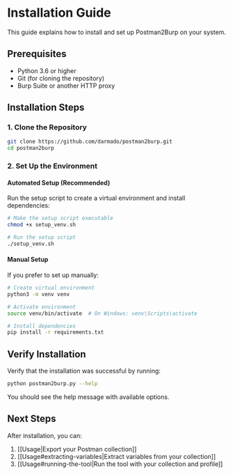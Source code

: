 # Installation Guide

This guide explains how to install and set up Postman2Burp on your system.

## Prerequisites

- Python 3.6 or higher
- Git (for cloning the repository)
- Burp Suite or another HTTP proxy

## Installation Steps

### 1. Clone the Repository

```bash
git clone https://github.com/darmado/postman2burp.git
cd postman2burp
```

### 2. Set Up the Environment

#### Automated Setup (Recommended)

Run the setup script to create a virtual environment and install dependencies:

```bash
# Make the setup script executable
chmod +x setup_venv.sh

# Run the setup script
./setup_venv.sh
```

#### Manual Setup

If you prefer to set up manually:

```bash
# Create virtual environment
python3 -m venv venv

# Activate environment
source venv/bin/activate  # On Windows: venv\Scripts\activate

# Install dependencies
pip install -r requirements.txt
```

## Verify Installation

Verify that the installation was successful by running:

```bash
python postman2burp.py --help
```

You should see the help message with available options.

## Next Steps

After installation, you can:

1. [[Usage|Export your Postman collection]]
2. [[Usage#extracting-variables|Extract variables from your collection]]
3. [[Usage#running-the-tool|Run the tool with your collection and profile]] 